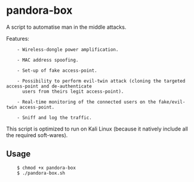 # pandora-box
A script to automatise man in the middle attacks.

Features:

		- Wireless-dongle power amplification.
		
		- MAC address spoofing.
		
		- Set-up of fake access-point.
		
		- Possibility to perform evil-twin attack (cloning the targeted access-point and de-authenticate 
		  users from theirs legit access-point).
		
		- Real-time monitoring of the connected users on the fake/evil-twin access-point.
		
		- Sniff and log the traffic.
		
This script is optimized to run on Kali Linux (because it natively include all the required soft-wares).

## Usage

		$ chmod +x pandora-box
		$ ./pandora-box.sh


